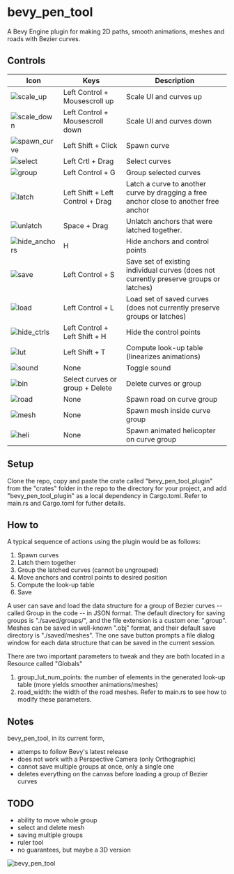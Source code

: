 # bevy_pen_tool
A Bevy Engine plugin for making 2D paths, smooth animations, meshes and roads with Bezier curves.















## Controls

| Icon | Keys | Description |
| --- | --- | --- |
| ![scale_up](https://user-images.githubusercontent.com/6177048/137652103-02a4b95b-61de-491a-92da-3ef74cf97498.png) | Left Control + Mousescroll up | Scale UI and curves up |
| ![scale_down](https://user-images.githubusercontent.com/6177048/137652111-6d3e13aa-bca9-40d5-9a06-222cad9c23bf.png) | Left Control + Mousescroll down | Scale UI and curves down |
| ![spawn_curve](https://user-images.githubusercontent.com/6177048/137652140-605744c5-e9a0-4c8d-ad8a-1c47dcb7db7c.png) | Left Shift + Click | Spawn curve |
| ![select](https://user-images.githubusercontent.com/6177048/137652978-98319770-9cb2-43c2-af6f-3fbd05048626.png)  | Left Crtl + Drag | Select curves |
| ![group](https://user-images.githubusercontent.com/6177048/137652145-adb487b7-c45d-4aa5-8a20-ddd45829dc2d.png) | Left Control + G | Group selected curves |
| ![latch](https://user-images.githubusercontent.com/6177048/137652149-a604ed8d-83bb-4d2d-973c-05658c12ae6b.png) | Left Shift + Left Control + Drag |   Latch a curve to another curve by dragging a free anchor close to another free anchor |
| ![unlatch](https://user-images.githubusercontent.com/6177048/137652201-3a6880c3-c149-4ff1-bc27-b8132bf52fc2.png) | Space + Drag | Unlatch anchors that were latched together. |
| ![hide_anchors](https://user-images.githubusercontent.com/6177048/137652205-d915eb15-88ea-45da-92a0-3d3680a56ea1.png) | H | Hide anchors and control points |
| ![save](https://user-images.githubusercontent.com/6177048/137652208-a7d843b7-6adc-414b-b0d7-126afd4f809f.png)  | Left Control + S | Save set of existing individual curves (does not currently preserve groups or latches) |
| ![load](https://user-images.githubusercontent.com/6177048/137652246-69c1309e-2486-496c-acbc-852a255476d2.png) | Left Control + L | Load set of saved curves (does not currently preserve groups or latches)|
| ![hide_ctrls](https://user-images.githubusercontent.com/6177048/137652249-81669e44-42b8-4775-afe5-071c248713ef.png) | Left Control + Left Shift + H | Hide the control points |
| ![lut](https://user-images.githubusercontent.com/6177048/137652254-f62c0d1b-d323-4ec6-b51f-c86b3f21f390.png) | Left Shift + T | Compute look-up table (linearizes animations) |
| ![sound](https://user-images.githubusercontent.com/6177048/137652277-c43ace61-723b-409b-b48b-5521238c5e4d.png) | None | Toggle sound |
| ![bin](https://user-images.githubusercontent.com/6177048/137652281-a461da81-bbd0-4728-a80f-7bb19849a149.png) | Select curves or group + Delete | Delete curves or group |
| ![road](https://user-images.githubusercontent.com/6177048/137652369-0bd832a9-9c03-42a3-9dc6-b840f45c86dd.png) | None | Spawn road on curve group |
| ![mesh](https://user-images.githubusercontent.com/6177048/137652366-ffc53243-0df9-4e84-a0ab-3985c3c59302.png) | None | Spawn mesh inside curve group |
| ![heli](https://user-images.githubusercontent.com/6177048/137652364-67eedf2b-8283-43b0-a2e6-e80e97f5cb89.png) | None | Spawn animated helicopter on curve group |









## Setup
Clone the repo, copy and paste the crate called "bevy_pen_tool_plugin" from the "crates" folder in the repo to the directory for your project, and add "bevy_pen_tool_plugin" as a local dependency in Cargo.toml. Refer to main.rs and Cargo.toml for futher details.

## How to
A typical sequence of actions using the plugin would be as follows:
1. Spawn curves
2. Latch them together
3. Group the latched curves (cannot be ungrouped)
4. Move anchors and control points to desired position
5. Compute the look-up table
6. Save

A user can save and load the data structure for a group of Bezier curves -- called Group in the code -- in JSON format. The default directory for saving groups is "./saved/groups/", and the file extension is a custom one: ".group". Meshes can be saved in well-known ".obj" format, and their default save directory is "./saved/meshes". The one save button prompts a file dialog window for each data structure that can be saved in the current session.

There are two important parameters to tweak and they are both located in a Resource called "Globals"
1. group_lut_num_points: the number of elements in the generated look-up table (more yields smoother animations/meshes)
2. road_width: the width of the road meshes.
Refer to main.rs to see how to modify these parameters.



## Notes
bevy_pen_tool, in its current form,
- attemps to follow Bevy's latest release
- does not work with a Perspective Camera (only Orthographic)
- cannot save multiple groups at once, only a single one
- deletes everything on the canvas before loading a group of Bezier curves



## TODO
- ability to move whole group
- select and delete mesh
- saving multiple groups
- ruler tool
- no guarantees, but maybe a 3D version



![bevy_pen_tool](https://user-images.githubusercontent.com/6177048/133936336-c9bc8a18-a54e-4fc6-a068-bf765d833d49.gif)

